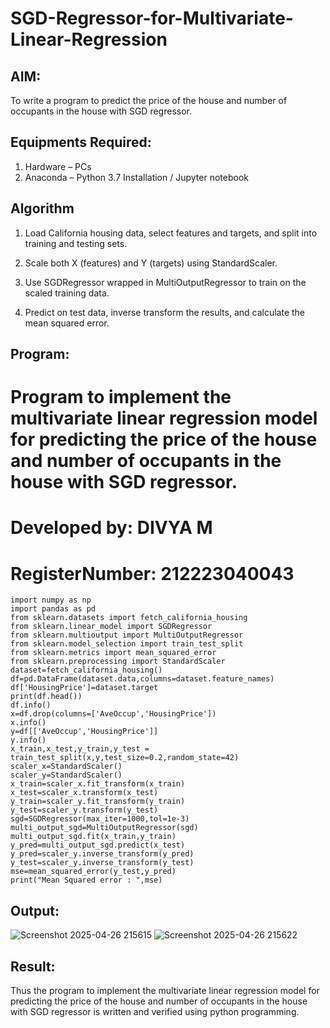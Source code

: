 # SGD-Regressor-for-Multivariate-Linear-Regression

## AIM:
To write a program to predict the price of the house and number of occupants in the house with SGD regressor.

## Equipments Required:
1. Hardware – PCs
2. Anaconda – Python 3.7 Installation / Jupyter notebook

## Algorithm
1. Load California housing data, select features and targets, and split into training and testing sets.

2. Scale both X (features) and Y (targets) using StandardScaler.

3. Use SGDRegressor wrapped in MultiOutputRegressor to train on the scaled training data.

4. Predict on test data, inverse transform the results, and calculate the mean squared error. 

## Program:

# Program to implement the multivariate linear regression model for predicting the price of the house and number of occupants in the house with SGD regressor.

# Developed by: DIVYA M

# RegisterNumber:  212223040043


```
import numpy as np
import pandas as pd
from sklearn.datasets import fetch_california_housing
from sklearn.linear_model import SGDRegressor
from sklearn.multioutput import MultiOutputRegressor
from sklearn.model_selection import train_test_split
from sklearn.metrics import mean_squared_error
from sklearn.preprocessing import StandardScaler
dataset=fetch_california_housing()
df=pd.DataFrame(dataset.data,columns=dataset.feature_names)
df['HousingPrice']=dataset.target
print(df.head())
df.info()
x=df.drop(columns=['AveOccup','HousingPrice'])
x.info()
y=df[['AveOccup','HousingPrice']]
y.info()
x_train,x_test,y_train,y_test = train_test_split(x,y,test_size=0.2,random_state=42)
scaler_x=StandardScaler()
scaler_y=StandardScaler()
x_train=scaler_x.fit_transform(x_train)
x_test=scaler_x.transform(x_test)
y_train=scaler_y.fit_transform(y_train)
y_test=scaler_y.transform(y_test)
sgd=SGDRegressor(max_iter=1000,tol=1e-3)
multi_output_sgd=MultiOutputRegressor(sgd)
multi_output_sgd.fit(x_train,y_train)
y_pred=multi_output_sgd.predict(x_test)
y_pred=scaler_y.inverse_transform(y_pred)
y_test=scaler_y.inverse_transform(y_test)
mse=mean_squared_error(y_test,y_pred)
print("Mean Squared error : ",mse)
```

## Output:

![Screenshot 2025-04-26 215615](https://github.com/user-attachments/assets/63bc846c-3342-414a-b2fe-194f24a162b8)
![Screenshot 2025-04-26 215622](https://github.com/user-attachments/assets/8c2d16f5-e0a4-4461-8f73-2cf0c4c07551)


## Result:
Thus the program to implement the multivariate linear regression model for predicting the price of the house and number of occupants in the house with SGD regressor is written and verified using python programming.
